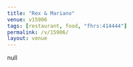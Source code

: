 ```yaml
---
title: "Rex & Mariano"
venue: v15906
tags: [restaurant, food, "fhrs:414444"]
permalink: /v/15906/
layout: venue
---
```

null